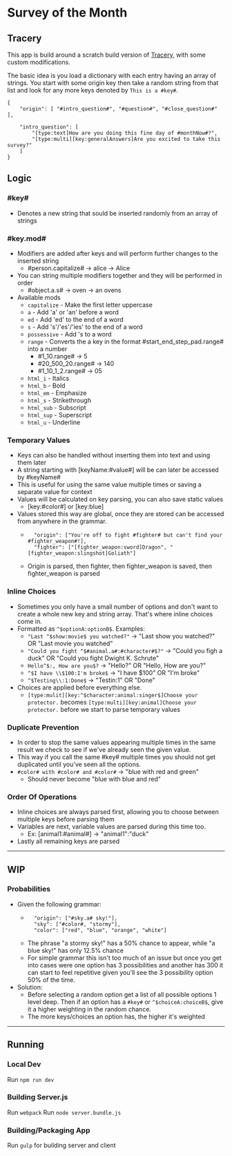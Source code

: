# Survey of the Month

## Tracery

This app is build around a scratch build version of [Tracery](http://www.tracery.io/), with some custom modifications.

The basic idea is you load a dictionary with each entry having an array of strings. You start with some origin key then take a random string from that list and look for any more keys denoted by `This is a #key#`.

```
{
    "origin": [ "#intro_question#", "#question#", "#close_question#" ],

    "intro_question": [
        "[type:text]How are you doing this fine day of #monthNow#?",
        "[type:multi][key:generalAnswers]Are you excited to take this survey?"
    ]
}
```

## Logic
### #key#
 - Denotes a new string that sould be inserted randomly from an array of strings
### #key.mod#
 - Modifiers are added after keys and will perform further changes to the inserted string
    - #person.capitalize# -> alice -> Alice
 - You can string multiple modifiers together and they will be performed in order
    - #object.a.s# -> oven -> an ovens
 - Available mods
    - `capitalize` - Make the first letter uppercase
    - `a` - Add 'a' or 'an' before a word
    - `ed` - Add 'ed' to the end of a word
    - `s` -  Add 's'/'es'/'ies' to the end of a word
    - `possessive` - Add 's to a word
    - `range` - Converts the a key in the format #start_end_step_pad.range# into a number
        - #1_10.range# -> 5
        - #20_500_20.range# -> 140
        - #1_10_1_2.range# -> 05
    - `html_i` - Italics
    - `html_b` - Bold
    - `html_em` - Emphasize
    - `html_s` - Strikethrough
    - `html_sub` - Subscript
    - `html_sup` - Superscript
    - `html_u` - Underline

### Temporary Values
 - Keys can also be handled without inserting them into text and using them later
 - A string starting with [keyName:#value#] will be can later be accessed by #keyName#
 - This is useful for using the same value multiple times or saving a separate value for context
 - Values will be calculated on key parsing, you can also save static values
    - [key:#color#] or [key:blue]
 - Values stored this way are global, once they are stored can be accessed from anywhere in the grammar.
    - ```
        "origin": ["You're off to fight #fighter# but can't find your #fighter_weapon#!],
        "fighter": ["[fighter_weapon:sword]Dragon", "[fighter_weapon:slingshot]Goliath"]
        ```
    - Origin is parsed, then fighter, then fighter_weapon is saved, then fighter_weapon is parsed
### Inline Choices
 - Sometimes you only have a small number of options and don't want to create a whole new key and string array. That's where inline choices come in.
 - Formatted as `^$optionA:optionB$`. Examples:
    - `"Last ^$show:movie$ you watched?"` -> "Last show you watched?" OR "Last movie you watched"
    - `"Could you fight ^$#animal.a#:#character#$?"` -> "Could you figh a duck" OR "Could you fight Dwight K. Schrute"
    - `Hello^$:, How are you$?` -> "Hello?" OR "Hello, How are you?"
    - `^$I have \\$100:I'm broke$` -> "I have $100" OR "I'm broke"
    - `^$Testing\\:1:Done$` -> "Testin:1" OR "Done"
 - Choices are applied before everything else.
    - `[type:mulit][key:^$character:animal:singer$]Choose your protector.` becomes `[type:multi][key:animal]Choose your protector.` before we start to parse temporary values

### Duplicate Prevention
 - In order to stop the same values appearing multiple times in the same result we check to see if we've already seen the given value.
 - This way if you call the same #key# multiple times you should not get duplicated until you've seen all the options.
  - `#color# with #color# and #color#` -> "blue with red and green"
    - Should never become "blue with blue and red"

### Order Of Operations
 - Inline choices are always parsed first, allowing you to choose between multiple keys before parsing them
 - Variables are next, variable values are parsed during this time too.
    - Ex: [animal1:#animal#] -> "animal1":"duck"
 - Lastly all remaining keys are parsed
---

## WIP

### Probabilities
 - Given the following grammar:
    - ```
        "origin": ["#sky.a# sky!"],
        "sky": ["#color#, "stormy"],
        "color": ["red", "blue", "orange", "white"]
        ```
    - The phrase "a stormy sky!" has a 50% chance to appear, while "a blue sky!" has only 12.5% chance
    - For simple grammar this isn't too much of an issue but once you get into cases were one option has 3 possibilities and another has 300 it can start to feel repetitive given you'll see the 3 possibility option 50% of the time.
- Solution:
    - Before selecting a random option get a list of all possible options 1 level deep. Then if an option has a `#key#` or `^$choiceA:choiceB$`, give it a higher weighting in the random chance.
    - The more keys/choices an option has, the higher it's weighted

---

## Running

### Local Dev
Run `npm run dev`

### Building Server.js
Run `webpack`
Run `node server.bundle.js`

### Building/Packaging App
Run `gulp` for building server and client 
